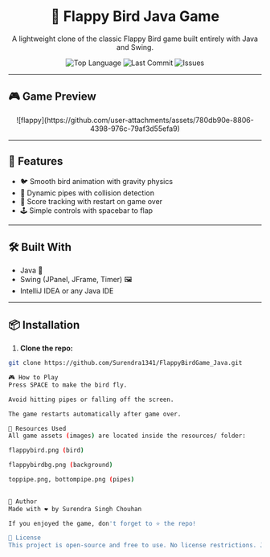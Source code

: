<h1 align="center">🐤 Flappy Bird Java Game</h1>

<p align="center">
  A lightweight clone of the classic Flappy Bird game built entirely with Java and Swing.
</p>

<p align="center">
  <img src="https://img.shields.io/github/languages/top/Surendra1341/FlappyBirdGame_Java?style=for-the-badge" alt="Top Language">
  <img src="https://img.shields.io/github/last-commit/Surendra1341/FlappyBirdGame_Java?style=for-the-badge" alt="Last Commit">
  <img src="https://img.shields.io/github/issues/Surendra1341/FlappyBirdGame_Java?style=for-the-badge" alt="Issues">
</p>

---

## 🎮 Game Preview

<p align="center">
 ![flappy](https://github.com/user-attachments/assets/780db90e-8806-4398-976c-79af3d55efa9)
</p>


---

## 🚀 Features

- 🐦 Smooth bird animation with gravity physics
- 🚧 Dynamic pipes with collision detection
- 💯 Score tracking with restart on game over
- 🕹️ Simple controls with spacebar to flap

---

## 🛠️ Built With

- Java 🧠
- Swing (JPanel, JFrame, Timer) 🖼️
- IntelliJ IDEA or any Java IDE

---

## 📦 Installation

1. **Clone the repo:**

```bash
git clone https://github.com/Surendra1341/FlappyBirdGame_Java.git

🎮 How to Play
Press SPACE to make the bird fly.

Avoid hitting pipes or falling off the screen.

The game restarts automatically after game over.

📁 Resources Used
All game assets (images) are located inside the resources/ folder:

flappybird.png (bird)

flappybirdbg.png (background)

toppipe.png, bottompipe.png (pipes)

	
🙌 Author
Made with ❤️ by Surendra Singh Chouhan

If you enjoyed the game, don't forget to ⭐ the repo!

📃 License
This project is open-source and free to use. No license restrictions. Just play and have fun!

